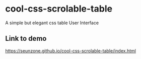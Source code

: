 # cool-css-scrolable-table
A simple but elegant css table User Interface

## Link to demo
https://seunzone.github.io/cool-css-scrolable-table/index.html